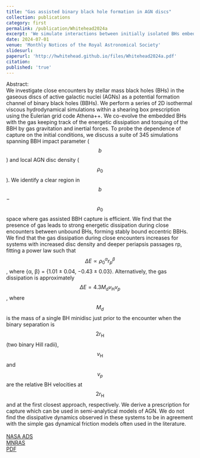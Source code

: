 ```yaml
---
title: "Gas assisted binary black hole formation in AGN discs"
collection: publications
category: first
permalink: /publication/Whitehead2024a
excerpt: 'We simulate interactions between initially isolated BHs embedded in an AGN disc. We present regions where binary formation is more likely, spanning a parameter space in impact parameter and ambient disc density.'
date: 2024-07-01
venue: 'Monthly Notices of the Royal Astronomical Society'
slidesurl: 
paperurl: 'http://hwhitehead.github.io/files/Whitehead2024a.pdf'
citation: 
published: 'true'
---
```


Abstract:\
We investigate close encounters by stellar mass black holes (BHs) in the gaseous discs of active galactic nuclei (AGNs) as a potential formation channel of binary black holes (BBHs). We perform a series of 2D isothermal viscous hydrodynamical simulations within a shearing box prescription using the Eulerian grid code Athena++. We co-evolve the embedded BHs with the gas keeping track of the energetic dissipation and torquing of the BBH by gas gravitation and inertial forces. To probe the dependence of capture on the initial conditions, we discuss a suite of 345 simulations spanning BBH impact parameter ($$b$$) and local AGN disc density ($$\rho_0$$). We identify a clear region in $$b$$ − $$\rho_0$$ space where gas assisted BBH capture is efficient. We find that the presence of gas leads to strong energetic dissipation during close encounters between unbound BHs, forming stably bound eccentric BBHs. We find that the gas dissipation during close encounters increases for systems with increased disc density and deeper periapsis passages rp, fitting a power law such that $$\Delta E \propto \rho_0^\alpha r_p^\beta$$, where {α, β} = {1.01 ± 0.04, −0.43 ± 0.03}. Alternatively, the gas dissipation is approximately $$\Delta E = 4.3M_d v_\mathrm{H} v_p$$, where $$M_d$$ is the mass of a single BH minidisc just prior to the encounter when the binary separation is $$2r_\mathrm{H}$$ (two binary Hill radii), $$v_\mathrm{H}$$ and $$v_p$$ are the relative BH velocities at $$2r_\mathrm{H}$$ and at the first closest approach, respectively. We derive a prescription for capture which can be used in semi-analytical models of AGN. We do not find the dissipative dynamics observed in these systems to be in agreement with the simple gas dynamical friction models often used in the literature.
\
\
[NASA ADS](https://ui.adsabs.harvard.edu/abs/2024MNRAS.531.4656W/abstract)\
[MNRAS](https://academic.oup.com/mnras/article/531/4/4656/7691264)\
[PDF](http://hwhitehead.github.io/files/Whitehead2024a.pdf)